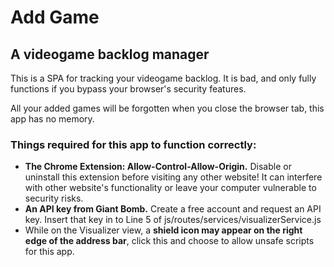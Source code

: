 <h1>Add Game</h1>
<h2>A videogame backlog manager</h2>

This is a SPA for tracking your videogame backlog. It is bad, and only fully functions if you bypass your browser's security features.

All your added games will be forgotten when you close the browser tab, this app has no memory.

<h3>Things required for this app to function correctly:</h3>

<ul>
<li><strong>The Chrome Extension: Allow-Control-Allow-Origin.</strong> Disable or uninstall this extension before visiting any other website! It can interfere with other website's functionality or leave your computer vulnerable to security risks.</li>

<li><strong>An API key from Giant Bomb.</strong> Create a free account and request an API key. Insert that key in to Line 5 of js/routes/services/visualizerService.js</li>

<li>While on the Visualizer view, a <strong>shield icon may appear on the right edge of the address bar</strong>, click this and choose to allow unsafe scripts for this app.</li>
</ul>
